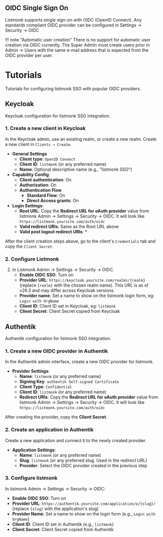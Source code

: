 
## OIDC Single Sign On

Listmonk supports single sign-on with OIDC (OpenID Connect). Any standards compliant OIDC provider can be configured in Settings -> Security -> OIDC

!!! note "Automatic user creation"
    There is no support for automatic user creation via OIDC currently. The Super Admin must create users prior in Admin -> Users with the same e-mail address that is expected from the OIDC provider per user.


# Tutorials

Tutorials for configuring listmonk SSO with popular OIDC providers.

## Keycloak
Keycloak configuration for listmonk SSO integration.

### 1. Create a new client in Keycloak
In the Keycloak admin, use an existing realm, or create a new realm. Create a new client in `Clients → Create`.

- **General Settings**
    - **Client type**: `OpenID Connect`
    - **Client ID**: `listmonk` (or any preferred name)
    - **Name**: Optional descriptive name (e.g., "listmonk SSO")
- **Capability Config**:
    - **Client authentication**: On
    - **Authorization**: On
    - **Authentication Flow**
        - **Standard Flow**: On
        - **Direct Access grants**: On
- **Login Settings**:
    - **Root URL**: Copy the **Redirect URL for oAuth provider** value from listmonk Admin -> Settings -> Security -> OIDC. It will look like `https://listmonk.yoursite.com/auth/oidc`
    - **Valid redirect URIs**: Same as the Root URL above
    - **Valid post logout redirect URIs**: *

After the client creation steps above, go to the client's `Credentials` tab and copy the `Client Secret`.

### 2. Configure Listmonk
2. In Listmonk Admin -> Settings -> Security -> OIDC.
    - **Enable OIDC SSO**: Turn on
    - **Provider URL**: `https://keycloak.yoursite.com/realms/{realm}` (replace `{realm}` with the chosen realm name). This URL is as of v26.3 and may differ across Keycloak versions.
    - **Provider name**: Set a name to show on the listmonk login form, eg: `Login with OrgName`
    - **Client ID**: Client ID set in Keycloak, eg: `listmonk`
    - **Client Secret**: Client Secret copied from Keycloak



## Authentik  
Authentik configuration for listmonk SSO integration.

### 1. Create a new OIDC provider in Authentik
In the Authentik admin interface, create a new OIDC provider for listmonk.

- **Provider Settings**:  
    - **Name**: `listmonk` (or any preferred name)
    - **Signing Key**: `authentik Self-signed Certificate`
    - **Client Type**: `Confidential`
    - **Client ID**: `listmonk` (or any preferred name)
    - **Redirect URIs**: Copy the **Redirect URL for oAuth provider** value from listmonk Admin -> Settings -> Security -> OIDC. It will look like `https://listmonk.yoursite.com/auth/oidc`

After creating the provider, copy the **Client Secret**.

### 2. Create an application in Authentik
Create a new application and connect it to the newly created provider.

- **Application Settings**:
    - **Name**: `listmonk` (or any preferred name)
    - **Slug**: `listmonk` (or any preferred slug. Used in the redirect URL)
    - **Provider**: Select the OIDC provider created in the previous step

### 3. Configure listmonk
In listmonk Admin → Settings → Security → OIDC:

- **Enable OIDC SSO**: Turn on
- **Provider URL**: `https://authentik.yoursite.com/application/o/{slug}/` (replace `{slug}` with the application's slug)
- **Provider Name**: Set a name to show on the login form (e.g., `Login with OrgName`)
- **Client ID**: Client ID set in Authentik (e.g., `listmonk`)
- **Client Secret**: Client Secret copied from Authentik
